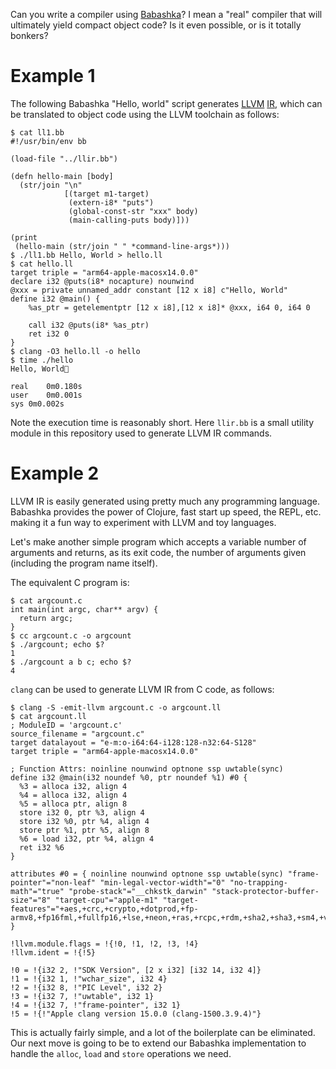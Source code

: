 Can you write a compiler using [Babashka](https://babashka.org/)?  I
mean a "real" compiler that will ultimately yield compact object code?
Is it even possible, or is it totally bonkers?

# Example 1


The following Babashka "Hello, world" script generates
[LLVM](https://llvm.org/)
[IR](https://en.wikipedia.org/wiki/Intermediate_representation), which
can be translated to object code using the LLVM toolchain as follows:



    $ cat ll1.bb
    #!/usr/bin/env bb
    
    (load-file "../llir.bb")
    
    (defn hello-main [body]
      (str/join "\n"
                [(target m1-target)
                 (extern-i8* "puts")
                 (global-const-str "xxx" body)
                 (main-calling-puts body)]))
    
    (print
     (hello-main (str/join " " *command-line-args*)))
    $ ./ll1.bb Hello, World > hello.ll
    $ cat hello.ll
    target triple = "arm64-apple-macosx14.0.0"
    declare i32 @puts(i8* nocapture) nounwind
    @xxx = private unnamed_addr constant [12 x i8] c"Hello, World"
    define i32 @main() {
        %as_ptr = getelementptr [12 x i8],[12 x i8]* @xxx, i64 0, i64 0
    
        call i32 @puts(i8* %as_ptr)
        ret i32 0
    }
    $ clang -O3 hello.ll -o hello
    $ time ./hello
    Hello, World
    
    real	0m0.180s
    user	0m0.001s
    sys	0m0.002s

Note the execution time is reasonably short.  Here `llir.bb` is a small
utility module in this repository used to generate LLVM IR commands.



# Example 2

LLVM IR is easily
generated using pretty much any programming language. Babashka
provides the power of Clojure, fast start up speed, the REPL, etc.
making it a fun way to experiment with LLVM and toy languages.

Let's make another simple program which accepts a variable number
of arguments and returns, as its exit code, the number of arguments
given (including the program name itself).

The equivalent C program is:



    $ cat argcount.c
    int main(int argc, char** argv) {
      return argc;
    }
    $ cc argcount.c -o argcount
    $ ./argcount; echo $?
    1
    $ ./argcount a b c; echo $?
    4

`clang` can be used to generate LLVM IR from C code, as follows:


    $ clang -S -emit-llvm argcount.c -o argcount.ll
    $ cat argcount.ll
    ; ModuleID = 'argcount.c'
    source_filename = "argcount.c"
    target datalayout = "e-m:o-i64:64-i128:128-n32:64-S128"
    target triple = "arm64-apple-macosx14.0.0"
    
    ; Function Attrs: noinline nounwind optnone ssp uwtable(sync)
    define i32 @main(i32 noundef %0, ptr noundef %1) #0 {
      %3 = alloca i32, align 4
      %4 = alloca i32, align 4
      %5 = alloca ptr, align 8
      store i32 0, ptr %3, align 4
      store i32 %0, ptr %4, align 4
      store ptr %1, ptr %5, align 8
      %6 = load i32, ptr %4, align 4
      ret i32 %6
    }
    
    attributes #0 = { noinline nounwind optnone ssp uwtable(sync) "frame-pointer"="non-leaf" "min-legal-vector-width"="0" "no-trapping-math"="true" "probe-stack"="__chkstk_darwin" "stack-protector-buffer-size"="8" "target-cpu"="apple-m1" "target-features"="+aes,+crc,+crypto,+dotprod,+fp-armv8,+fp16fml,+fullfp16,+lse,+neon,+ras,+rcpc,+rdm,+sha2,+sha3,+sm4,+v8.1a,+v8.2a,+v8.3a,+v8.4a,+v8.5a,+v8a,+zcm,+zcz" }
    
    !llvm.module.flags = !{!0, !1, !2, !3, !4}
    !llvm.ident = !{!5}
    
    !0 = !{i32 2, !"SDK Version", [2 x i32] [i32 14, i32 4]}
    !1 = !{i32 1, !"wchar_size", i32 4}
    !2 = !{i32 8, !"PIC Level", i32 2}
    !3 = !{i32 7, !"uwtable", i32 1}
    !4 = !{i32 7, !"frame-pointer", i32 1}
    !5 = !{!"Apple clang version 15.0.0 (clang-1500.3.9.4)"}

This is actually fairly simple, and a lot of the boilerplate can  be
eliminated.  Our next move is going to be to extend our Babashka
implementation to handle the `alloc`, `load` and `store` operations we
need.

